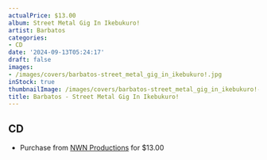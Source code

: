 ```yaml
---
actualPrice: $13.00
album: Street Metal Gig In Ikebukuro!
artist: Barbatos
categories:
- CD
date: '2024-09-13T05:24:17'
draft: false
images:
- /images/covers/barbatos-street_metal_gig_in_ikebukuro!.jpg
inStock: true
thumbnailImage: /images/covers/barbatos-street_metal_gig_in_ikebukuro!-thumb.jpg
title: Barbatos - Street Metal Gig In Ikebukuro!
---
```


## CD
* Purchase from [NWN Productions](http://shop.nwnprod.com/index.php?route=product/product&path=93&product_id=55565&sort=pd.name&order=ASC) for $13.00
